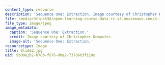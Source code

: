 ```yaml
---
content_type: resource
description: 'Sequence One: Extraction. Image courtesy of Christopher Kempster.'
file: /media/https%3A/open-learning-course-data-rc.s3.amazonaws.com/4-184-architectural-design-workshop-collage-method-and-form-spring-2004/9b09e1b2b78bf8760be27376603f118c_Slide2.jpg
file_type: image/jpeg
image_metadata:
  caption: 'Sequence One: Extraction.'
  credit: Image courtesy of Christopher Kempster.
  image-alt: 'Sequence One: Extraction.'
resourcetype: Image
title: Slide2.jpg
uid: 9b09e1b2-b78b-f876-0be2-7376603f118c
---
```

